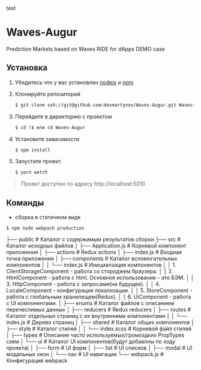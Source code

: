 test

# Waves-Augur
Prediction Markets based on Waves RIDE for dApps DEMO case
 
## Установка
1. Убедитесь что у вас установлен [nodejs](https://nodejs.org) и [npm](https://yarnpkg.com)

2. Клонируйте репозиторий
    ```sh
    $ git clone ssh://git@github.com:devmartynov/Waves-Augur.git Waves-Augur
    ```

3. Перейдите в директорию с проектом
    ```sh
    $ cd !$ или cd Waves-Augur
    ```

4. Установите зависимости
    ```sh
    $ npm install
    ```

5. Запустите проект.
    ```sh
    $ yarn watch
    ```

> Проект доступен по адресу http://localhost:5010

## Команды

 - сборка в статичном виде
 
 ```
 $ npm node webpack production
 ```


  ├── public                                # Каталог с содержимым результатов сборки
  ├── src                                   # Каталог исходных файлов
  │   ├── Application.js                    # Корневой компонент приложения
  │   ├── actions                           # Redux actions 
  │   ├── index.js                          # Входная точка приложения
  │   ├── components                        # Каталог вспомогательных компонентов
  │   │   └── index.js                      # Инициалзация компонентов
  │   │                                         1. ClientStorageComponent - работа со стороджем браузера.
  │   │                                         2. HtmlComponent - работа с html. Основное использование - это БЭМ.
  │   │                                         3. HttpComponent - работа с запросами(на будущее).
  │   │                                         4. LocaleComponent - конфигурация локализации.
  │   │                                         5. StoreComponent - работа с глобальным хранилещем(Redux).
  │   │                                         6. UiComponent - работа с UI компонентами.
  │   ├── enums                             # Каталог файлов с описанием перечеслимых данных
  │   ├── reducers                          # Redux reducers
  │   ├── routes                            # Каталог отдельных страниц с их внутренними компонентами
  │   │   └── index.js                      # Дерево страниц
  │   ├── shared                            # Каталог общих компонентов
  │   ├── style                             # Каталог стилей
  │   │   └── index.scss                    # Корневой файл стилей
  │   ├── types                             # Описание часто используемых/громоздких PropTypes схем
  │   └── ui                                # Каталог UI компонентов(будут добавлны по ходу проекта)
  │       ├── form                          # UI форм
  │       ├── list                          # UI списков
  │       ├── modal                         # UI модальных окон
  │       └── nav                           # UI навигации
  └── webpack.js                            # Конфигурация webpack


